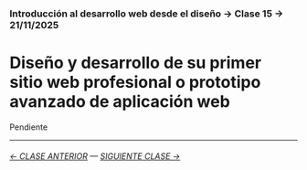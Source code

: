 ### Introducción al desarrollo web desde el diseño → Clase 15 → 21/11/2025

# Diseño y desarrollo de su primer sitio web profesional o prototipo avanzado de aplicación web

Pendiente

- - - - - - - 

###### [← CLASE ANTERIOR](https://github.com/profesorfaco/opr/tree/main/clase-14) — [SIGUIENTE CLASE →](https://github.com/profesorfaco/opr/tree/main/clase-16)
